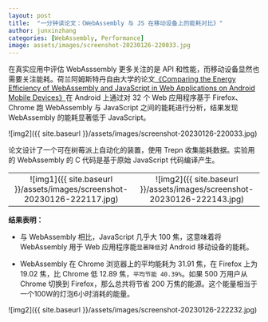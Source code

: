 ```yaml
---
layout: post
title:  "一分钟读论文：《WebAssembly 与 JS 在移动设备上的能耗对比》"
author: junxinzhang
categories: [WebAssembly, Performance]
image: assets/images/screenshot-20230126-220033.jpg
---
```

在真实应用中评估 WebAsssembly 更多关注的是 API 和性能，而移动设备显然也需要关注能耗。荷兰阿姆斯特丹自由大学的论文[《Comparing the Energy Efficiency of WebAssembly and JavaScript in Web Applications on Android Mobile Devices》][paper1-url]在 Android 上通过对 32 个 Web 应用程序基于 Firefox、Chrome 跑 WebAssembly 与 JavaScript 之间的能耗进行分析，结果发现 WebAssembly 的能耗显著低于 JavaScript。

![img2]({{ site.baseurl }}/assets/images/screenshot-20230126-220033.jpg)

论文设计了一个可在树莓派上自动化的装置，使用 Trepn 收集能耗数据。实验用的 WebAssembly 的 C 代码是基于原始 JavaScript 代码编译产生。

|                                       |                                       |
|:-------------------------------------:|:-------------------------------------:|
|![img1]({{ site.baseurl }}/assets/images/screenshot-20230126-222117.jpg)| ![img2]({{ site.baseurl }}/assets/images/screenshot-20230126-222143.jpg) |

**结果表明：**

- 与 WebAssembly 相比，JavaScript 几乎大 100 焦，这意味着将 WebAssembly 用于 Web 应用程序能`显著降低`对 Android 移动设备的能耗。

- WebAssembly 在 Chrome 浏览器上的平均能耗为 31.91 焦，在 Firefox 上为 19.02 焦，比 Chrome 低 12.89 焦，`平均节能 40.39%`。如果 500 万用户从 Chrome 切换到 Firefox，那么总共将节省 200 万焦的能源。这个能量相当于一个100W的灯泡6小时消耗的能量。


![img2]({{ site.baseurl }}/assets/images/screenshot-20230126-222232.jpg)


[paper1-url]: https://dl.acm.org/doi/fullHtml/10.1145/3530019.3530034
